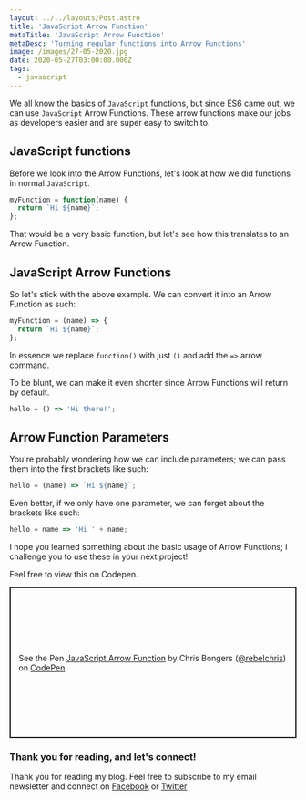 ```yaml
---
layout: ../../layouts/Post.astro
title: 'JavaScript Arrow Function'
metaTitle: 'JavaScript Arrow Function'
metaDesc: 'Turning regular functions into Arrow Functions'
image: /images/27-05-2020.jpg
date: 2020-05-27T03:00:00.000Z
tags:
  - javascript
---
```


We all know the basics of `JavaScript` functions, but since ES6 came out, we can use `JavaScript` Arrow Functions.
These arrow functions make our jobs as developers easier and are super easy to switch to.

## JavaScript functions

Before we look into the Arrow Functions, let's look at how we did functions in normal `JavaScript`.

```js
myFunction = function(name) {
  return `Hi ${name}`;
};
```

That would be a very basic function, but let's see how this translates to an Arrow Function.

## JavaScript Arrow Functions

So let's stick with the above example. We can convert it into an Arrow Function as such:

```js
myFunction = (name) => {
  return `Hi ${name}`;
};
```

In essence we replace `function()` with just `()` and add the `=>` arrow command.

To be blunt, we can make it even shorter since Arrow Functions will return by default.

```js
hello = () => 'Hi there!';
```

## Arrow Function Parameters

You're probably wondering how we can include parameters; we can pass them into the first brackets like such:

```js
hello = (name) => `Hi ${name}`;
```

Even better, if we only have one parameter, we can forget about the brackets like such:

```js
hello = name => 'Hi ' + name;
```

I hope you learned something about the basic usage of Arrow Functions; I challenge you to use these in your next project!

Feel free to view this on Codepen.

<p class="codepen" data-height="265" data-theme-id="dark" data-default-tab="result" data-user="rebelchris" data-slug-hash="dyYLNwV" style="height: 265px; box-sizing: border-box; display: flex; align-items: center; justify-content: center; border: 2px solid; margin: 1em 0; padding: 1em;" data-pen-title="JavaScript Arrow Function">
  <span>See the Pen <a href="https://codepen.io/rebelchris/pen/dyYLNwV">
  JavaScript Arrow Function</a> by Chris Bongers (<a href="https://codepen.io/rebelchris">@rebelchris</a>)
  on <a href="https://codepen.io">CodePen</a>.</span>
</p>
<script async src="https://static.codepen.io/assets/embed/ei.js"></script>

### Thank you for reading, and let's connect!

Thank you for reading my blog. Feel free to subscribe to my email newsletter and connect on [Facebook](https://www.facebook.com/DailyDevTipsBlog) or [Twitter](https://twitter.com/DailyDevTips1)
